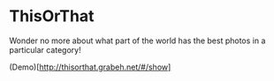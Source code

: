 ThisOrThat
=========

Wonder no more about what part of the world has the best photos in a particular category!

(Demo)[http://thisorthat.grabeh.net/#/show]

